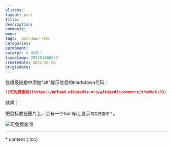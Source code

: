 ```yaml
---
aliases:
layout: post
title:
description:
comments:
menu:
tags:  markdown 代码
categories:
permanent: 
excerpt: # 摘要？
timestamp: 202201060843
createdate: 2022-01-06
origindate: 
---
```




在超级链接中添加"alt"提示信息的markdown代码：

```markdown
![可免费查阅](https://upload.wikimedia.org/wikipedia/commons/thumb/6/65/Lock-green.svg/9px-Lock-green.svg.png "可免费查阅？")
```

效果：

把鼠标放在图片上，会有一个tooltip上显示`可免费查阅？`。

![可免费查阅](https://upload.wikimedia.org/wikipedia/commons/thumb/6/65/Lock-green.svg/9px-Lock-green.svg.png "可免费查阅？")

---
<nav class="toc-fixed" markdown="1">
  * content
  {:toc}
</nav>